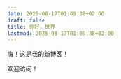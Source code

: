 ```yaml
---
date: 2025-08-17T01:09:38+02:00
draft: false
title: 你好，世界
lastmod: 2025-08-17T01:09:38+02:00
---
```


嗨！这是我的新博客！

欢迎访问！

